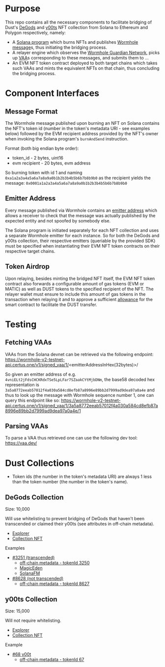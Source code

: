 # Purpose

This repo contains all the necessary components to facilitate bridging of Dust's [DeGods](https://degods.com/) and [y00ts](https://www.y00ts.com/) NFT collection from Solana to Ethereum and Polygon respectively, namely:
* A [Solana program](https://docs.solana.com/terminology#program) which burns NFTs and publishes [Wormhole message](https://book.wormhole.com/wormhole/3_coreLayerContracts.html#sending)s, thus initiating the bridging process.
* A relayer engine which observes the [Wormhole Guardian Network](https://book.wormhole.com/wormhole/5_guardianNetwork.html), picks up [VAA](https://book.wormhole.com/wormhole/4_vaa.html)s corresponding to these messages, and submits them to ...
* An EVM NFT token contract deployed to both target chains which takes such VAAs and mints the equivalent NFTs on that chain, thus concluding the bridging process.

# Component Interfaces

## Message Format

The Wormhole message published upon burning an NFT on Solana contains the NFT's token id (number in the token's metadata URI - see examples below) followed by the EVM recipient address provided by the NFT's owner when invoking the Solana program's `burnAndSend` instruction.

Format (both big endian byte order):
* token_id - 2 bytes, uint16
* evm recipient - 20 bytes, evm address

So burning token with id 1 and naming `0xa1a2a3a4a5a6a7a8a9a0b1b2b3b4b5b6b7b8b9b0` as the recipient yields the message:
`0x0001a1a2a3a4a5a6a7a8a9a0b1b2b3b4b5b6b7b8b9b0`

## Emitter Address

Every message published via Wormhole contains an [emitter address](https://book.wormhole.com/wormhole/4_vaa.html#body) which allows a receiver to check that the message was actually published by the expected entity and not spoofed by somebody else.

The Solana program is initiated separately for each NFT collection and uses a separate Wormhole emitter for each instance. So for both the DeGods and y00ts collection, their respective emitters (queriable by the provided SDK) must be specified when instantiating their EVM NFT token contracts on their respective target chains.

## Token Airdrop

Upon relaying, besides minting the bridged NFT itself, the EVM NFT token contract also forwards a configurable amount of gas tokens (EVM or MATIC) as well as DUST tokens to the specified recipient of the NFT. The relayer wallet must ensure to include this amount of gas tokens in the transaction when relaying it and to approve a sufficient [allowance](https://docs.openzeppelin.com/contracts/2.x/api/token/erc20#IERC20-allowance-address-address-) for the smart contract to facilitate the DUST transfer.

# Testing

## Fetching VAAs

VAAs from the Solana devnet can be retrieved via the following endpoint:
https://wormhole-v2-testnet-api.certus.one/v1/signed_vaa/1/<emitterAddressInHex(32bytes)>/<sequenceNumber>

So given an emitter address of e.g. `4vniELt2jFdsCHCKRdxTSe5LpLFar7SZaakCYtMjbDNm`, the base58 decoded hex representation is `3a5a8772eeab57012f4a030a584cd8efb87a8996e89bb2d7999ad9dea97a0a4e` and thus to look up the message with Wormhole sequence number 1, one can query this endpoint like so:
https://wormhole-v2-testnet-api.certus.one/v1/signed_vaa/1/3a5a8772eeab57012f4a030a584cd8efb87a8996e89bb2d7999ad9dea97a0a4e/1

## Parsing VAAs

To parse a VAA thus retrieved one can use the following dev tool:
https://vaa.dev/

# Dust Collections

* Token ids (the number in the token's metadata URI) are always 1 less than the token number (the number in the token's name).

## DeGods Collection
Size: 10,000

Will use whitelisting to prevent bridging of DeGods that haven't been transcended or claimed their y00ts (see attributes in off-chain metadata).

* [Explorer](https://app.degods.com/explorer)
* [Collection NFT](https://solscan.io/token/6XxjKYFbcndh2gDcsUrmZgVEsoDxXMnfsaGY6fpTJzNr#metadata)

Examples
* [#3251 (transcended)](https://solscan.io/token/6CCprsgJT4nxBMSitGathXcLshDTL3BE4LcJXvSFwoe2#metadata)
  * [off-chain metadata - tokenId 3250](https://metadata.degods.com/g/3250.json)
  * [MagicEden](https://magiceden.io/item-details/6CCprsgJT4nxBMSitGathXcLshDTL3BE4LcJXvSFwoe2)
  * [SolanaFM](https://solana.fm/address/6CCprsgJT4nxBMSitGathXcLshDTL3BE4LcJXvSFwoe2?cluster=mainnet-solanafmbeta)
* [#8628 (not transcended)](https://solscan.io/token/2973mQSn8ywhXn5swZ9xTWPp1xuygwjWjLijhL7qRYTW#metadata)
  * [off-chain metadata - tokenId 8627](https://metadata.degods.com/g/8627.json)

## y00ts Collection
Size: 15,000

Will not require whitelisting.

* [Explorer](https://www.y00ts.com/explorer)
* [Collection NFT](https://solscan.io/token/4mKSoDDqApmF1DqXvVTSL6tu2zixrSSNjqMxUnwvVzy2#metadata)

Example
* [#68 y00t](https://solscan.io/token/DNWfNYtD91zZThpoM9mewhtyuWKsCSy4MXYLa5ZD37D2#metadata)
  * [off-chain metadata - tokenId 67](https://metadata.y00ts.com/y/67.json)